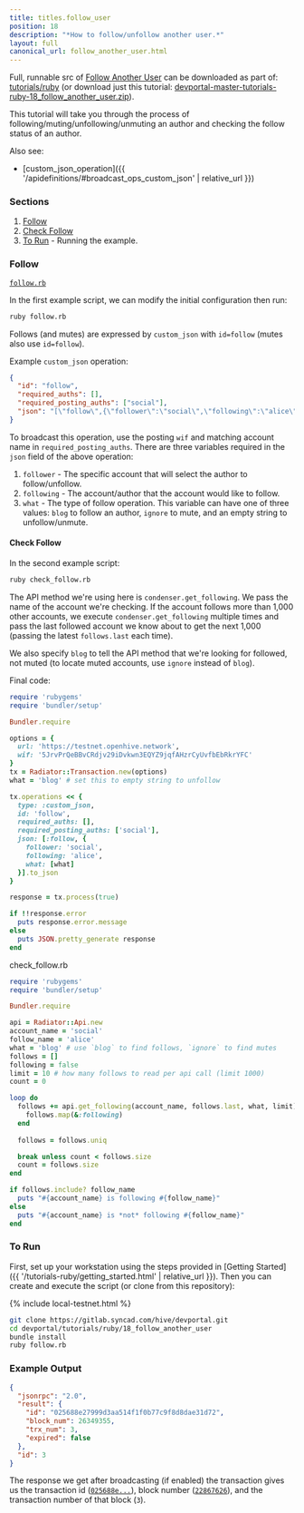 ```yaml
---
title: titles.follow_user
position: 18
description: "*How to follow/unfollow another user.*"
layout: full
canonical_url: follow_another_user.html
---
```

Full, runnable src of [Follow Another User](https://gitlab.syncad.com/hive/devportal/-/tree/master/tutorials/ruby/18_follow_another_user) can be downloaded as part of: [tutorials/ruby](https://gitlab.syncad.com/hive/devportal/-/tree/master/tutorials/ruby) (or download just this tutorial: [devportal-master-tutorials-ruby-18_follow_another_user.zip](https://gitlab.syncad.com/hive/devportal/-/archive/master/devportal-master.zip?path=tutorials/ruby/18_follow_another_user)).

This tutorial will take you through the process of following/muting/unfollowing/unmuting an author and checking the follow status of an author.

Also see:
* [custom_json_operation]({{ '/apidefinitions/#broadcast_ops_custom_json' | relative_url }})

### Sections

1. [Follow](#follow)
1. [Check Follow](#check-follow)
1. [To Run](#to-run) - Running the example.

### Follow

[`follow.rb`](https://gitlab.syncad.com/hive/devportal/-/blob/master/tutorials/ruby/18_follow_another_user/follow.rb)

In the first example script, we can modify the initial configuration then run:

```bash
ruby follow.rb
```

Follows (and mutes) are expressed by `custom_json` with `id=follow` (mutes also use `id=follow`).

Example `custom_json` operation:

```json
{
  "id": "follow",
  "required_auths": [],
  "required_posting_auths": ["social"],
  "json": "[\"follow\",{\"follower\":\"social\",\"following\":\"alice\",\"what\":[\"blog\"]}]"
}
```

To broadcast this operation, use the posting `wif` and matching account name in `required_posting_auths`.  There are three variables required in the `json` field of the above operation:

1. `follower` - The specific account that will select the author to follow/unfollow.
2. `following` - The account/author that the account would like to follow.
3. `what` - The type of follow operation.  This variable can have one of three values: `blog` to follow an author, `ignore` to mute, and an empty string to unfollow/unmute.

#### Check Follow

In the second example script:

```bash
ruby check_follow.rb
```

The API method we're using here is `condenser.get_following`.  We pass the name of the account we're checking.  If the account follows more than 1,000 other accounts, we execute `condenser.get_following` multiple times and pass the last followed account we know about to get the next 1,000 (passing the latest `follows.last` each time).

We also specify `blog` to tell the API method that we're looking for followed, not muted (to locate muted accounts, use `ignore` instead of `blog`).

Final code:

```ruby
require 'rubygems'
require 'bundler/setup'

Bundler.require

options = {
  url: 'https://testnet.openhive.network',
  wif: '5JrvPrQeBBvCRdjv29iDvkwn3EQYZ9jqfAHzrCyUvfbEbRkrYFC'
}
tx = Radiator::Transaction.new(options)
what = 'blog' # set this to empty string to unfollow

tx.operations << {
  type: :custom_json,
  id: 'follow',
  required_auths: [],
  required_posting_auths: ['social'],
  json: [:follow, {
    follower: 'social',
    following: 'alice',
    what: [what]
  }].to_json
}

response = tx.process(true)

if !!response.error
  puts response.error.message
else
  puts JSON.pretty_generate response
end

```

check_follow.rb

```ruby
require 'rubygems'
require 'bundler/setup'

Bundler.require

api = Radiator::Api.new
account_name = 'social'
follow_name = 'alice'
what = 'blog' # use `blog` to find follows, `ignore` to find mutes
follows = []
following = false
limit = 10 # how many follows to read per api call (limit 1000)
count = 0

loop do
  follows += api.get_following(account_name, follows.last, what, limit) do |follows|
    follows.map(&:following)
  end
  
  follows = follows.uniq

  break unless count < follows.size
  count = follows.size
end

if follows.include? follow_name
  puts "#{account_name} is following #{follow_name}"
else
  puts "#{account_name} is *not* following #{follow_name}"
end

```

### To Run

First, set up your workstation using the steps provided in [Getting Started]({{ '/tutorials-ruby/getting_started.html' | relative_url }}).  Then you can create and execute the script (or clone from this repository):

{% include local-testnet.html %}

```bash
git clone https://gitlab.syncad.com/hive/devportal.git
cd devportal/tutorials/ruby/18_follow_another_user
bundle install
ruby follow.rb
```

### Example Output

```json
{
  "jsonrpc": "2.0",
  "result": {
    "id": "025688e27999d3aa514f1f0b77c9f8d8dae31d72",
    "block_num": 26349355,
    "trx_num": 3,
    "expired": false
  },
  "id": 3
}
```

The response we get after broadcasting (if enabled) the transaction gives us the transaction id ([`025688e...`](https://hiveblocks.com/tx/025688e27999d3aa514f1f0b77c9f8d8dae31d72)), block number ([`22867626`](https://hiveblocks.com/b/26349355)), and the transaction number of that block (`3`).
